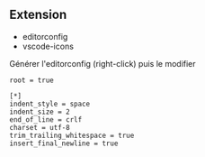 ## Extension
- editorconfig
- vscode-icons

Générer l'editorconfig (right-click) puis le modifier

```
root = true

[*]
indent_style = space
indent_size = 2
end_of_line = crlf
charset = utf-8
trim_trailing_whitespace = true
insert_final_newline = true
```
